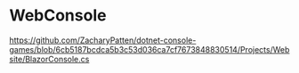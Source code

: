 # WebConsole

https://github.com/ZacharyPatten/dotnet-console-games/blob/6cb5187bcdca5b3c53d036ca7cf7673848830514/Projects/Website/BlazorConsole.cs

